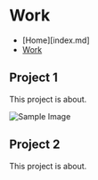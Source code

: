 # Work

- [Home][index.md]
- [Work](work.md)

## Project 1

This project is about.

![Sample Image](/image/sashi-is-here.jpg)

## Project 2

This project is about.
